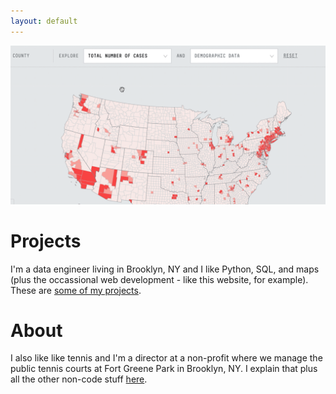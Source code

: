 ```yaml
---
layout: default
---
```


<!-- <link rel="shortcut icon" type="image/x-icon" href="assets/images/icon.ico"> -->

<a href = "assets/images/cases.gif"><img src="assets/images/cases.gif" alt="COVID-19 Tracker"></a>

# Projects

I'm a data engineer living in Brooklyn, NY and I like Python, SQL, and maps (plus the occassional web development - like this website, for example). These are [some of my projects](./projects.md).

# About

I also like like tennis and I'm a director at a non-profit where we manage the public tennis courts at Fort Greene Park in Brooklyn, NY. I explain that plus all the other non-code stuff [here](./story.md).